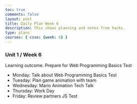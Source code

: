 ```yaml
---
toc: true
comments: false
layout: post
title: Daily Plan Week 6
description: This shows planning and notes from hacks.
type: plans
courses: { csse: {week: 6} }
---
```


### Unit 1 / Week 6
Learning outcome. Prepare for Web Programming Basics Test
- Monday: Talk about Web Programming Basics Test
- Tuesday: Plan game animation with team
- Wednesday: Mario Animation Tech Talk
- Thursday: Work Day
- Friday: Review partners JS Test


